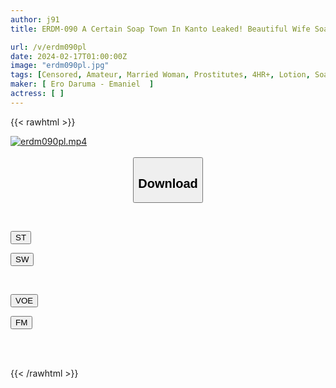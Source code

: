```yaml
---
author: j91
title: ERDM-090 A Certain Soap Town In Kanto Leaked! Beautiful Wife Soapland Creampie Interview Leaked Video 4 Hours Only On Weekdays

url: /v/erdm090pl
date: 2024-02-17T01:00:00Z
image: "erdm090pl.jpg"
tags: [Censored, Amateur, Married Woman, Prostitutes, 4HR+, Lotion, Soapland	]
maker: [ Ero Daruma - Emaniel  ]
actress: [ ]
---
```



{{< rawhtml >}}

<div class="video" data-videoid="KP8lzdkqx9i0qOY">
    <a href="javascript:;">
        <img src="/v/erdm090pl/erdm090pl.jpg" width="WIDTH" height="HEIGHT" alt="erdm090pl.mp4" loading="lazy">
    </a>
</div>

<script type="text/javascript" src="https://j91.asia/asset/on-demand-st.js"></script>

<br>
  <link rel="stylesheet" href="https://j91.asia/asset/bs5.css">
  
  <center>
  <button class="btn btn-primary" type="button" data-bs-toggle="collapse" data-bs-target=".multi-collapse" aria-expanded="false" aria-controls="multiCollapseExample1 multiCollapseExample2"><h2>Download</h2></button></center>
</p>
<div class="row">
  <div class="col">
    <div class="collapse multi-collapse" id="multiCollapseExample1">
      <div class="card card-body">
	      	      <br>
<div class="buttons">  
<p><a href="https://streamtape.to/v/KP8lzdkqx9i0qOY" target="_blank"><button class="btn-hover color-3"><i class="fa fa-download"></i> ST</button></a></p>
<p><a href="https://cdnwish.com/779yjlx2gkgj" target="_blank"><button class="btn-hover color-2"><i class="fa fa-download"></i> SW</button></a></p></div>
    </div>
  </div>
</div>
  <div class="col">
    <div class="collapse multi-collapse" id="multiCollapseExample2">
      <div class="card card-body">
	      <br>
<div class="buttons">
<p><a href="https://voe.sx/feth5kkjfnpi"><button class="btn-hover color-9"><i class="fa fa-download"></i> VOE</button></a></p>
<p><a href="https://filemoon.sx/d/b958j489v5ql"><button class="btn-hover color-8"><i class="fa fa-download"></i> FM</button></a></p></div>
<br><br>
      </div>
    </div>
  </div>
</div>

{{< /rawhtml >}}